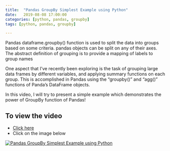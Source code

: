 ```yaml
---
title:  "Pandas GroupBy Simplest Example using Python"
date:   2019-08-08 17:00:00
categories: [python, pandas, groupby]
tags: [python, pandas, groupby]

---
```


Pandas dataframe.groupby() function is used to split the data into groups based on some criteria. pandas objects can be split on any of their axes. The abstract definition of grouping is to provide a mapping of labels to group names

One aspect that I’ve recently been exploring is the task of grouping large data frames by different variables, and applying summary functions on each group. This is accomplished in Pandas using the “groupby()” and “agg()” functions of Panda’s DataFrame objects.

In this video, I will try to present a simple example which demonstrates the power of GroupBy function of Pandas!

## To view the video
* [Click here](https://youtu.be/nulx_VmV7dE)
* Click on the image below

[![Pandas GroupBy Simplest Example using Python](http://img.youtube.com/vi/nulx_VmV7dE/0.jpg)](http://www.youtube.com/watch?v=nulx_VmV7dE)